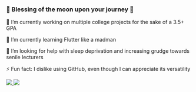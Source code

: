 ### 🧿 Blessing of the moon upon your journey 🧿

🔭 I’m currently working on multiple college projects for the sake of a 3.5+ GPA

🌱 I’m currently learning Flutter like a madman

🤔 I’m looking for help with sleep deprivation and increasing grudge towards senile lecturers

⚡ Fun fact: I dislike using GitHub, even though I can appreciate its versatility

<div>
  <a href="">
    <img src="https://github-readme-stats.vercel.app/api?username=FXLJA&include_all_commits=true&show_icons=true&count_private=true&theme=react">
  </a>
  <a href="">
    <img src="https://github-readme-stats.vercel.app/api/top-langs/?username=FXLJA&langs_count=8&exclude_repo=hrd-biemers&hide=batchfile&layout=compact&theme=react">
  </a>	
</div>
